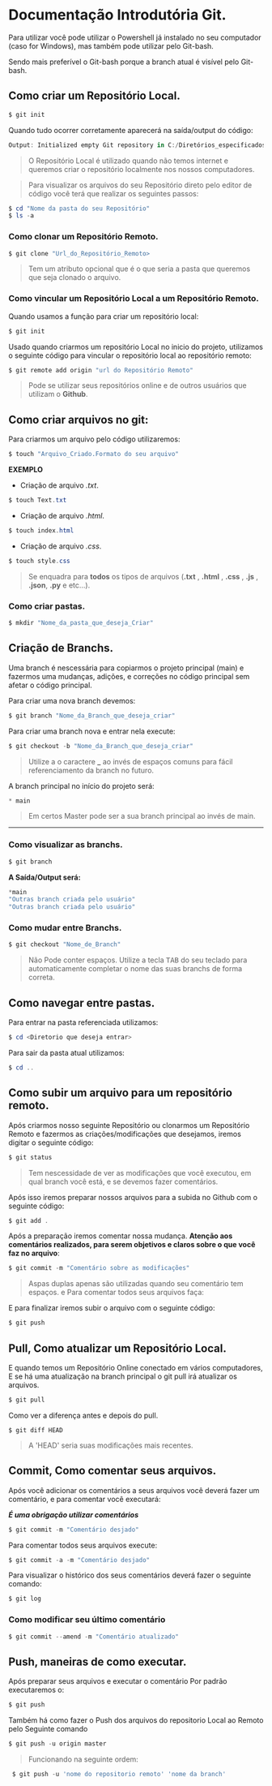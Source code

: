 # Documentação Introdutória Git.

Para utilizar você pode utilizar o Powershell já instalado no seu computador (caso for Windows), mas também pode utilizar pelo Git-bash.

Sendo mais preferível o Git-bash porque a branch atual é visível pelo Git-bash.


## Como criar um Repositório Local.

```powershell
$ git init
```

Quando tudo ocorrer corretamente aparecerá na saída/output do código: 

```powershell
Output: Initialized empty Git repository in C:/Diretórios_especificados
```

>O Repositório Local é utilizado quando não temos internet e queremos criar o repositório localmente nos nossos computadores. 

>Para visualizar os arquivos do seu Repositório direto pelo editor de código você terá que realizar os seguintes passos:

```powershell
$ cd "Nome da pasta do seu Repositório"
$ ls -a
```

### Como clonar um Repositório Remoto.

```powershell
$ git clone "Url_do_Repositório_Remoto>
```

> Tem um atributo opcional que é o <directory> que seria a pasta que queremos que seja clonado o arquivo.

### Como vincular um Repositório Local a um Repositório Remoto.

Quando usamos a função para criar um repositório local:

```powershell
$ git init
```

Usado quando criarmos um repositório Local no inicio do projeto, utilizamos o seguinte código para vincular o repositório local ao repositório remoto:

```powershell
$ git remote add origin "url do Repositório Remoto"
```

> Pode se utilizar seus repositórios online e de outros usuários que utilizam o **Github**. 
## Como criar arquivos no git:

Para criarmos um arquivo pelo código utilizaremos:

```powershell
$ touch "Arquivo_Criado.Formato do seu arquivo"
```

****EXEMPLO**** 
 - Criação de arquivo *.txt*.
 ```powershell
$ touch Text.txt
```
- Criação de arquivo *.html*.
```powershell
$ touch index.html
```
- Criação de arquivo *.css*.
```powershell
$ touch style.css
```

> Se enquadra para **todos** os tipos de arquivos (**.txt** , **.html** , **.css** , **.js** , **.json**, **.py** e etc...).

### Como criar pastas.
```powershell
$ mkdir "Nome_da_pasta_que_deseja_Criar"
```

## Criação de Branchs.
Uma branch é nescessária para copiarmos o projeto principal (main) e fazermos uma mudanças, adições, e correções no código principal sem afetar o código principal.

Para criar uma nova branch devemos:
```powershell
$ git branch "Nome_da_Branch_que_deseja_criar"
```

Para criar uma branch nova e entrar nela execute:

```powershell
$ git checkout -b "Nome_da_Branch_que_deseja_criar"
```

> Utilize a o caractere **_** ao invés de espaços comuns para fácil referenciamento da branch no futuro.

A branch principal no início do projeto será: 
```powershell
* main
```
> Em certos Master pode ser a sua branch principal ao invés de main.

___
### Como visualizar as branchs.

```powershell
$ git branch
```

**A Saída/Output será:**

```powershell
*main
"Outras branch criada pelo usuário"
"Outras branch criada pelo usuário"
```

### Como mudar entre Branchs.
```powershell
$ git checkout "Nome_de_Branch"
```
> Não Pode conter espaços.
> Utilize a tecla <kbd>TAB</kbd> do seu teclado para automaticamente completar o nome das suas branchs de forma correta.

## Como navegar entre pastas.

 Para entrar na pasta referenciada utilizamos:

```powershell
$ cd <Diretorio que deseja entrar>
```

Para sair da pasta atual utilizamos:

```powershell
$ cd ..
```
  
## Como subir um arquivo para um repositório remoto.

Após criarmos nosso seguinte Repositório ou clonarmos um Repositório Remoto e fazermos as criações/modificações que desejamos, iremos digitar o seguinte código:

```powershell
$ git status
```
    
> Tem nescessidade de ver as modificações que você executou, em qual branch você está, e se devemos fazer comentários.

Após isso iremos preparar nossos arquivos para a subida no Github com o seguinte código:

```powershell
$ git add .
```

Após a preparação iremos comentar nossa mudança. **Atenção aos comentários realizados, para serem objetivos e claros sobre o que você faz no arquivo**:

```powershell
$ git commit -m "Comentário sobre as modificações"
```
> Aspas duplas apenas são utilizadas quando seu comentário tem espaços. e Para comentar todos seus arquivos faça:

E para finalizar iremos subir o arquivo com o seguinte código: 

```powershell
$ git push
```
## Pull, Como atualizar um Repositório Local.

 E quando temos um Repositório Online conectado em vários computadores, E se há uma atualização na branch principal o git pull irá atualizar os arquivos.
 
 ```powershell
$ git pull
```

 Como ver a diferença antes e depois do pull.

```
$ git diff HEAD
```

> A 'HEAD' seria suas modificações mais recentes.

## Commit, Como comentar seus arquivos.

Após você adicionar os comentários a seus arquivos você deverá fazer um comentário, e para comentar você executará:

***É uma obrigação utilizar comentários***

```powershell
$ git commit -m "Comentário desjado"
```

Para comentar todos seus arquivos execute:

```powershell
$ git commit -a -m "Comentário desjado"
```

Para visualizar o histórico dos seus comentários deverá fazer o seguinte comando:

```powershell
$ git log
```

### Como modificar seu último comentário

```powershell
$ git commit --amend -m "Comentário atualizado"
```

## Push, maneiras de como executar.

Após preparar seus arquivos e executar o comentário Por padrão executaremos o:

```powershell
$ git push
```

Também há como fazer o Push dos arquivos do repositorio Local ao Remoto pelo Seguinte comando 

```powershell
$ git push -u origin master
```

>Funcionando na seguinte ordem:

```powershell
 $ git push -u 'nome do repositorio remoto' 'nome da branch'
```
